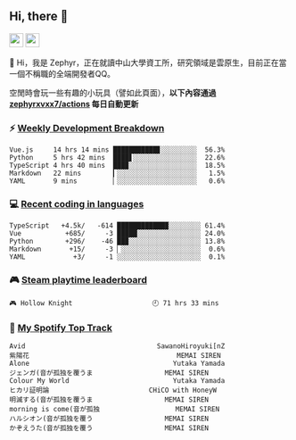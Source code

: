 <!--
**zephyrxvxx7/zephyrxvxx7** is a ✨ _special_ ✨ repository because its `README.md` (this file) appears on your GitHub profile.

Here are some ideas to get you started:

- 🔭 I’m currently working on ...
- 🌱 I’m currently learning ...
- 👯 I’m looking to collaborate on ...
- 🤔 I’m looking for help with ...
- 💬 Ask me about ...
- 📫 How to reach me: ...
- 😄 Pronouns: ...
- ⚡ Fun fact: ...
-->

## Hi, there 👋

<a href="https://www.instagram.com/zephyrxvxx7/"><img src="https://img.shields.io/badge/instagram-3f729b?&style=for-the-badge&logo=instagram&logoColor=white" height=25></a>
<a href="https://zephyrxvxx7.me/"><img src="https://img.shields.io/badge/blog-gray?&style=for-the-badge&logo=hexo&logoColor=white" height=25></a>

👋 Hi，我是 Zephyr，正在就讀中山大學資工所，研究領域是雲原生，目前正在當一個不稱職的全端開發者QQ。

空閒時會玩一些有趣的小玩具（譬如此頁面），**以下內容通過 [zephyrxvxx7/actions](https://github.com/zephyrxvxx7/zephyrxvxx7/actions) 每日自動更新**

### ⚡ [Weekly Development Breakdown](https://gist.github.com/zephyrxvxx7/ee1787313f0772b51494d051b5edde7f)

<!-- code_time start -->

```text
Vue.js     14 hrs 14 mins ███████████▊░░░░░░░░░  56.3%
Python     5 hrs 42 mins  ████▋░░░░░░░░░░░░░░░░  22.6%
TypeScript 4 hrs 40 mins  ███▉░░░░░░░░░░░░░░░░░  18.5%
Markdown   22 mins        ▎░░░░░░░░░░░░░░░░░░░░   1.5%
YAML       9 mins         ▏░░░░░░░░░░░░░░░░░░░░   0.6%
```

<!-- code_time end -->

### 💻 [Recent coding in languages](https://gist.github.com/zephyrxvxx7/08c5ff0fead26978490fef5d749f43ea)

<!-- code_diff start -->

```text
TypeScript   +4.5k/   -614 ████████████▉░░░░░░░░ 61.4%
Vue           +685/     -3 █████░░░░░░░░░░░░░░░░ 24.0%
Python        +296/    -46 ██▉░░░░░░░░░░░░░░░░░░ 13.8%
Markdown       +15/     -3 ▏░░░░░░░░░░░░░░░░░░░░  0.6%
YAML            +3/     -1 ░░░░░░░░░░░░░░░░░░░░░  0.1%
```

<!-- code_diff end -->

### 🎮 [Steam playtime leaderboard](https://gist.github.com/zephyrxvxx7/f77b8978877f959b69d84723c43a4a64)

<!-- steam_time start -->

```text
🎮 Hollow Knight                    🕘 71 hrs 33 mins
```

<!-- steam_time end -->

### 🎵 [My Spotify Top Track](https://gist.github.com/zephyrxvxx7/fe159fde5ec9ebea27e03dd63a71e78f)

<!-- spotify_track start -->

```text
Avid                                 SawanoHiroyuki[nZ
紫陽花                                     MEMAI SIREN
Alone                                    Yutaka Yamada
ジェンガ(音が孤独を覆うま                  MEMAI SIREN
Colour My World                          Yutaka Yamada
ヒカリ証明論                         CHiCO with HoneyW
明滅する(音が孤独を覆うま                  MEMAI SIREN
morning is come(音が孤独                   MEMAI SIREN
ハルシオン(音が孤独を覆う                  MEMAI SIREN
かぞえうた(音が孤独を覆う                  MEMAI SIREN
```

<!-- spotify_track end -->
